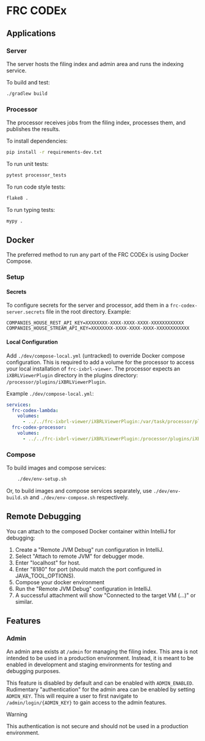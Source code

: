 # FRC CODEx

## Applications

### Server
The server hosts the filing index and admin area and runs the indexing service.

To build and test:
```bash
./gradlew build
```

### Processor
The processor receives jobs from the filing index, processes them, and publishes the results.

To install dependencies:
```bash
pip install -r requirements-dev.txt
```

To run unit tests:
```bash
pytest processor_tests
```

To run code style tests:
```bash
flake8 .
```

To run typing tests:
```bash
mypy .
```

## Docker
The preferred method to run any part of the FRC CODEx is using Docker Compose.

### Setup

#### Secrets
To configure secrets for the server and processor, add them in a `frc-codex-server.secrets` file in the root directory. Example:
```properties
COMPANIES_HOUSE_REST_API_KEY=XXXXXXXX-XXXX-XXXX-XXXX-XXXXXXXXXXXX
COMPANIES_HOUSE_STREAM_API_KEY=XXXXXXXX-XXXX-XXXX-XXXX-XXXXXXXXXXXX
```

#### Local Configuration
Add `./dev/compose-local.yml` (untracked) to override Docker compose configuration.
This is required to add a volume for the processor to access your local installation of `frc-ixbrl-viewer`.
The processor expects an `iXBRLViewerPlugin` directory in the plugins directory: `/processor/plugins/iXBRLViewerPlugin`.

Example `./dev/compose-local.yml`:
```yaml
services:
  frc-codex-lambda:
    volumes:
      - ../../frc-ixbrl-viewer/iXBRLViewerPlugin:/var/task/processor/plugins/frc-ixbrl-viewer/iXBRLViewerPlugin
  frc-codex-processor:
    volumes:
      - ../../frc-ixbrl-viewer/iXBRLViewerPlugin:/processor/plugins/iXBRLViewerPlugin
```

### Compose
To build images and compose services:
```bash
    ./dev/env-setup.sh
```
Or, to build images and compose services separately, use `./dev/env-build.sh` and `./dev/env-compose.sh` respectively.

## Remote Debugging
You can attach to the composed Docker container within IntelliJ for debugging:
1. Create a "Remote JVM Debug" run configuration in IntelliJ.
2. Select "Attach to remote JVM" for debugger mode.
3. Enter "localhost" for host.
4. Enter "8180" for port (should match the port configured in JAVA_TOOL_OPTIONS).
5. Compose your docker environment
6. Run the "Remote JVM Debug" configuration in IntelliJ.
7. A successful attachment will show "Connected to the target VM (...)" or similar.

## Features

### Admin
An admin area exists at `/admin` for managing the filing index.
This area is not intended to be used in a production environment.
Instead, it is meant to be enabled in development and staging environments for testing and debugging purposes.

This feature is disabled by default and can be enabled with `ADMIN_ENABLED`.
Rudimentary "authentication" for the admin area can be enabled by setting `ADMIN_KEY`.
This will require a user to first navigate to `/admin/login/{ADMIN_KEY}` to gain access to the admin features.

> [!WARNING]
> This authentication is not secure and should not be used in a production environment.
